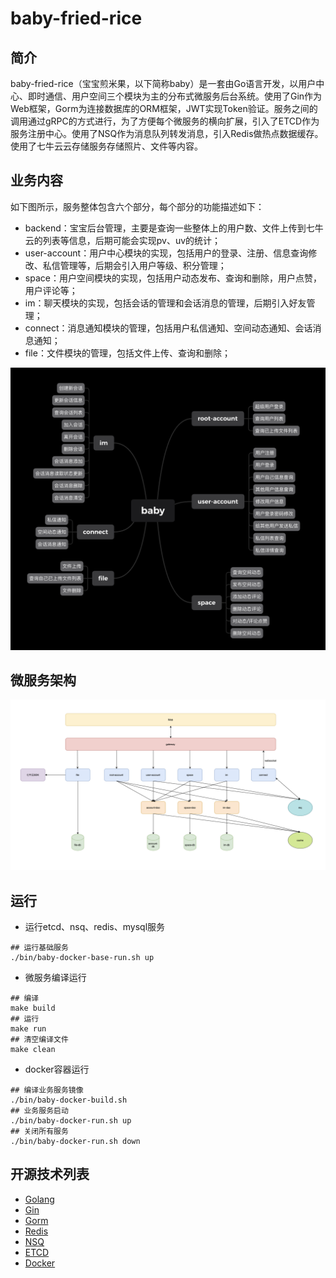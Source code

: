 # baby-fried-rice

## 简介

baby-fried-rice（宝宝煎米果，以下简称baby）是一套由Go语言开发，以用户中心、即时通信、用户空间三个模块为主的分布式微服务后台系统。使用了Gin作为Web框架，Gorm为连接数据库的ORM框架，JWT实现Token验证。服务之间的调用通过gRPC的方式进行，为了方便每个微服务的横向扩展，引入了ETCD作为服务注册中心。使用了NSQ作为消息队列转发消息，引入Redis做热点数据缓存。使用了七牛云云存储服务存储照片、文件等内容。

## 业务内容

如下图所示，服务整体包含六个部分，每个部分的功能描述如下：

* backend：宝宝后台管理，主要是查询一些整体上的用户数、文件上传到七牛云的列表等信息，后期可能会实现pv、uv的统计；
* user-account：用户中心模块的实现，包括用户的登录、注册、信息查询修改、私信管理等，后期会引入用户等级、积分管理；
* space：用户空间模块的实现，包括用户动态发布、查询和删除，用户点赞，用户评论等；
* im：聊天模块的实现，包括会话的管理和会话消息的管理，后期引入好友管理；
* connect：消息通知模块的管理，包括用户私信通知、空间动态通知、会话消息通知；
* file：文件模块的管理，包括文件上传、查询和删除；

![业务图](function.png)

## 微服务架构

![架构图](arch.png)

## 运行

* 运行etcd、nsq、redis、mysql服务

```shell
## 运行基础服务
./bin/baby-docker-base-run.sh up
```

* 微服务编译运行

```shell
## 编译
make build
## 运行
make run
## 清空编译文件
make clean
```

* docker容器运行

```shell
## 编译业务服务镜像
./bin/baby-docker-build.sh
## 业务服务启动
./bin/baby-docker-run.sh up
## 关闭所有服务
./bin/baby-docker-run.sh down
```

## 开源技术列表
* [Golang](https://github.com/golang/go)
* [Gin](https://github.com/gin-gonic/gin)
* [Gorm](https://github.com/go-gorm/gorm)
* [Redis](https://github.com/redis/redis)
* [NSQ](https://github.com/nsqio/nsq)
* [ETCD](https://github.com/etcd-io/etcd)
* [Docker](https://github.com/moby/moby)